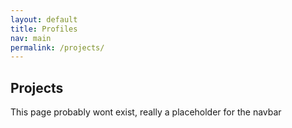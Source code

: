 ```yaml
---
layout: default
title: Profiles
nav: main
permalink: /projects/
---
```


## Projects

This page probably wont exist, really a placeholder for the navbar